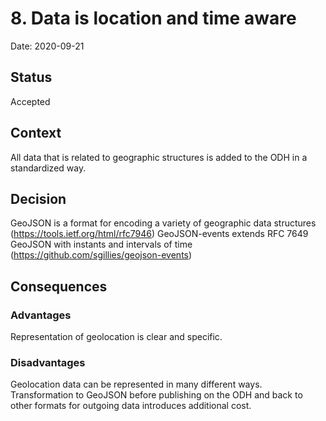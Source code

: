 # 8. Data is location and time aware

Date: 2020-09-21

## Status

Accepted

## Context

All data that is related to geographic structures is added to the ODH in a standardized way.

## Decision

GeoJSON is a format for encoding a variety of geographic data structures (https://tools.ietf.org/html/rfc7946)
GeoJSON-events extends RFC 7649 GeoJSON with instants and intervals of time (https://github.com/sgillies/geojson-events)

## Consequences

### Advantages

Representation of geolocation is clear and specific.

### Disadvantages

Geolocation data can be represented in many different ways. Transformation to GeoJSON before publishing on the ODH and back to other formats for outgoing data introduces additional cost.
